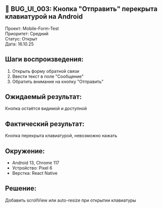 ## 🐞 BUG_UI_003: Кнопка "Отправить" перекрыта клавиатурой на Android

Проект: Mobile-Form-Test                  
Приоритет: Средний  
Статус: Открыт                            
Дата: 16.10.25

## Шаги воспроизведения:
1. Открыть форму обратной связи  
2. Ввести текст в поле "Сообщение"  
3. Обратить внимание на кнопку "Отправить"

## Ожидаемый результат:  
Кнопка остаётся видимой и доступной

## Фактический результат:  
Кнопка перекрыта клавиатурой, невозможно нажать

## Окружение:  
- Android 13, Chrome 117  
- Устройство: Pixel 6  
- Верстка: React Native

## Решение:  
Добавить scrollView или auto-resize при открытии клавиатуры
